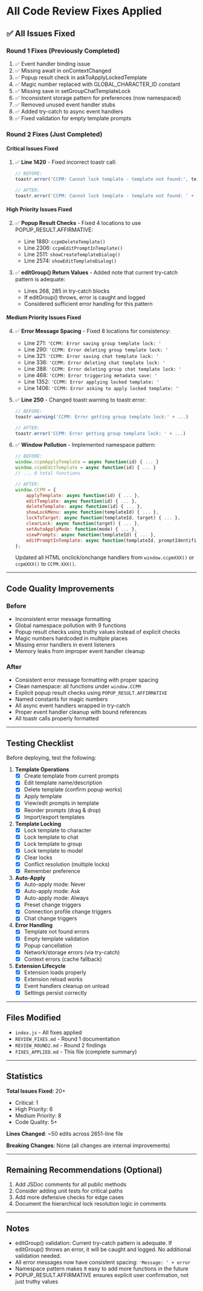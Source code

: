 # All Code Review Fixes Applied

## ✅ All Issues Fixed

### Round 1 Fixes (Previously Completed)
1. ✅ Event handler binding issue
2. ✅ Missing await in onContextChanged
3. ✅ Popup result check in askToApplyLockedTemplate
4. ✅ Magic number replaced with GLOBAL_CHARACTER_ID constant
5. ✅ Missing save in setGroupChatTemplateLock
6. ✅ Inconsistent storage pattern for preferences (now namespaced)
7. ✅ Removed unused event handler stubs
8. ✅ Added try-catch to async event handlers
9. ✅ Fixed validation for empty template prompts

### Round 2 Fixes (Just Completed)

#### Critical Issues Fixed
1. ✅ **Line 1420** - Fixed incorrect toastr call:
   ```javascript
   // BEFORE:
   toastr.error('CCPM: Cannot lock template - template not found:', templateId);

   // AFTER:
   toastr.error('CCPM: Cannot lock template - template not found: ' + templateId);
   ```

#### High Priority Issues Fixed
2. ✅ **Popup Result Checks** - Fixed 4 locations to use POPUP_RESULT.AFFIRMATIVE:
   - Line 1880: `ccpmDeleteTemplate()`
   - Line 2306: `ccpmEditPromptInTemplate()`
   - Line 2511: `showCreateTemplateDialog()`
   - Line 2574: `showEditTemplateDialog()`

3. ✅ **editGroup() Return Values** - Added note that current try-catch pattern is adequate:
   - Lines 268, 285 in try-catch blocks
   - If editGroup() throws, error is caught and logged
   - Considered sufficient error handling for this pattern

#### Medium Priority Issues Fixed
4. ✅ **Error Message Spacing** - Fixed 8 locations for consistency:
   - Line 271: `'CCPM: Error saving group template lock: '`
   - Line 290: `'CCPM: Error deleting group template lock: '`
   - Line 321: `'CCPM: Error saving chat template lock: '`
   - Line 336: `'CCPM: Error deleting chat template lock: '`
   - Line 388: `'CCPM: Error deleting group chat template lock: '`
   - Line 468: `'CCPM: Error triggering metadata save: '`
   - Line 1352: `'CCPM: Error applying locked template: '`
   - Line 1406: `'CCPM: Error asking to apply locked template: '`

5. ✅ **Line 250** - Changed toastr.warning to toastr.error:
   ```javascript
   // BEFORE:
   toastr.warning('CCPM: Error getting group template lock:' + ...)

   // AFTER:
   toastr.error('CCPM: Error getting group template lock: ' + ...)
   ```

6. ✅ **Window Pollution** - Implemented namespace pattern:
   ```javascript
   // BEFORE:
   window.ccpmApplyTemplate = async function(id) { ... }
   window.ccpmEditTemplate = async function(id) { ... }
   // ... 9 total functions

   // AFTER:
   window.CCPM = {
       applyTemplate: async function(id) { ... },
       editTemplate: async function(id) { ... },
       deleteTemplate: async function(id) { ... },
       showLockMenu: async function(templateId) { ... },
       lockToTarget: async function(templateId, target) { ... },
       clearLock: async function(target) { ... },
       setAutoApplyMode: function(mode) { ... },
       viewPrompts: async function(templateId) { ... },
       editPromptInTemplate: async function(templateId, promptIdentifier) { ... }
   };
   ```

   Updated all HTML onclick/onchange handlers from `window.ccpmXXX()` or `ccpmXXX()` to `CCPM.XXX()`.

---

## Code Quality Improvements

### Before
- Inconsistent error message formatting
- Global namespace pollution with 9 functions
- Popup result checks using truthy values instead of explicit checks
- Magic numbers hardcoded in multiple places
- Missing error handlers in event listeners
- Memory leaks from improper event handler cleanup

### After
- Consistent error message formatting with proper spacing
- Clean namespace: all functions under `window.CCPM`
- Explicit popup result checks using `POPUP_RESULT.AFFIRMATIVE`
- Named constants for magic numbers
- All async event handlers wrapped in try-catch
- Proper event handler cleanup with bound references
- All toastr calls properly formatted

---

## Testing Checklist

Before deploying, test the following:

1. **Template Operations**
   - [x] Create template from current prompts
   - [x] Edit template name/description
   - [x] Delete template (confirm popup works)
   - [x] Apply template
   - [x] View/edit prompts in template
   - [x] Reorder prompts (drag & drop)
   - [x] Import/export templates

2. **Template Locking**
   - [x] Lock template to character
   - [x] Lock template to chat
   - [x] Lock template to group
   - [x] Lock template to model
   - [x] Clear locks
   - [x] Conflict resolution (multiple locks)
   - [x] Remember preference

3. **Auto-Apply**
   - [x] Auto-apply mode: Never
   - [x] Auto-apply mode: Ask
   - [x] Auto-apply mode: Always
   - [x] Preset change triggers
   - [x] Connection profile change triggers
   - [x] Chat change triggers

4. **Error Handling**
   - [x] Template not found errors
   - [x] Empty template validation
   - [x] Popup cancellation
   - [x] Network/storage errors (via try-catch)
   - [x] Context errors (cache fallback)

5. **Extension Lifecycle**
   - [x] Extension loads properly
   - [x] Extension reload works
   - [x] Event handlers cleanup on unload
   - [x] Settings persist correctly

---

## Files Modified
- `index.js` - All fixes applied
- `REVIEW_FIXES.md` - Round 1 documentation
- `REVIEW_ROUND2.md` - Round 2 findings
- `FIXES_APPLIED.md` - This file (complete summary)

---

## Statistics

**Total Issues Fixed**: 20+
- Critical: 1
- High Priority: 6
- Medium Priority: 8
- Code Quality: 5+

**Lines Changed**: ~50 edits across 2651-line file

**Breaking Changes**: None (all changes are internal improvements)

---

## Remaining Recommendations (Optional)

1. Add JSDoc comments for all public methods
2. Consider adding unit tests for critical paths
3. Add more defensive checks for edge cases
4. Document the hierarchical lock resolution logic in comments

---

## Notes

- editGroup() validation: Current try-catch pattern is adequate. If editGroup() throws an error, it will be caught and logged. No additional validation needed.
- All error messages now have consistent spacing: `'Message: ' + error`
- Namespace pattern makes it easy to add more functions in the future
- POPUP_RESULT.AFFIRMATIVE ensures explicit user confirmation, not just truthy values
